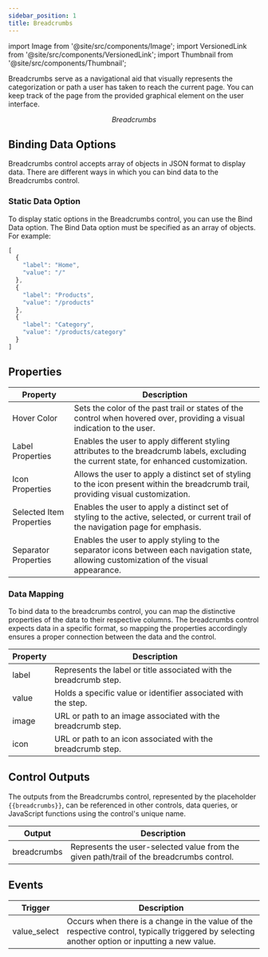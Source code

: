 ```yaml
---
sidebar_position: 1
title: Breadcrumbs
---
```


import Image from '@site/src/components/Image'; import VersionedLink from '@site/src/components/VersionedLink'; import
Thumbnail from '@site/src/components/Thumbnail';


Breadcrumbs serve as a navigational aid that visually represents the categorization or path a user has taken to reach the current page. You can keep track of the page from the provided graphical element on the user interface.

<figure>
  <Thumbnail src="/img/reference/controls/breadcrumbs/preview.jpeg" alt="Breadcrumbs" />
  <figcaption align = "center"><i>Breadcrumbs</i></figcaption>
</figure>

## Binding Data Options

Breadcrumbs control accepts array of objects in JSON format to display data. There are different ways in which you can bind data to the Breadcrumbs control.

### Static Data Option

To display static options in the Breadcrumbs control, you can use the Bind Data option. The Bind Data option must be specified as an array of objects. For example:

```js
[
  {
    "label": "Home",
    "value": "/"
  },
  {
    "label": "Products",
    "value": "/products"
  },
  {
    "label": "Category",
    "value": "/products/category"
  }
]

```


## Properties

| Property                  | Description                                                                                                                         |
|---------------------------|-------------------------------------------------------------------------------------------------------------------------------------|
| Hover Color               | Sets the color of the past trail or states of the control when hovered over, providing a visual indication to the user.               |
| Label Properties          | Enables the user to apply different styling attributes to the breadcrumb labels, excluding the current state, for enhanced customization. |
| Icon Properties           | Allows the user to apply a distinct set of styling to the icon present within the breadcrumb trail, providing visual customization.     |
| Selected Item Properties  | Enables the user to apply a distinct set of styling to the active, selected, or current trail of the navigation page for emphasis.     |
| Separator Properties      | Enables the user to apply styling to the separator icons between each navigation state, allowing customization of the visual appearance. |

### Data Mapping
To bind data to the breadcrumbs control, you can map the distinctive properties of the data to their respective columns. The breadcrumbs control expects data in a specific format, so mapping the properties accordingly ensures a proper connection between the data and the control.

| Property     | Description                                                      |
|--------------|------------------------------------------------------------------|
| label        | Represents the label or title associated with the breadcrumb step.|
| value        | Holds a specific value or identifier associated with the step.     |
| image        | URL or path to an image associated with the breadcrumb step.       |
| icon         | URL or path to an icon associated with the breadcrumb step.        |


## Control Outputs

The outputs from the Breadcrumbs control, represented by the placeholder `{{breadcrumbs}}`, can be referenced in other controls, data queries, or JavaScript functions using the control's unique name.

| Output       | Description                                                                                                  |
|--------------|--------------------------------------------------------------------------------------------------------------|
| breadcrumbs    | Represents the user-selected value from the given path/trail of the breadcrumbs control.                        |


## Events


| Trigger     | Description                                                                                                                              |
|--------------|------------------------------------------------------------------------------------------------------------------------------------------|
| value_select | Occurs when there is a change in the value of the respective control, typically triggered by selecting another option or inputting a new value. |
